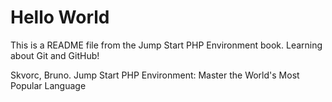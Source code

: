 # Hello World

This is a README file from the Jump Start PHP Environment book. 
Learning about Git and GitHub!

Skvorc, Bruno. Jump Start PHP Environment: Master the World's Most Popular Language
